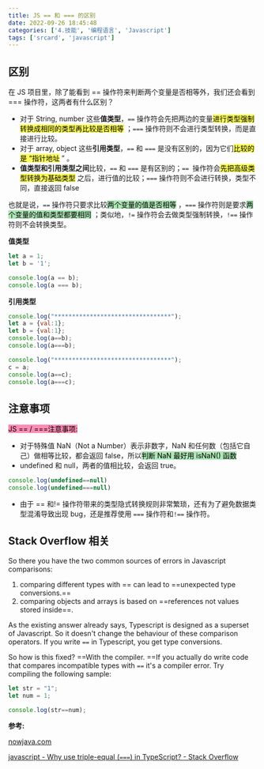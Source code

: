 ```yaml
---
title: JS == 和 === 的区别
date: 2022-09-26 18:45:48
categories: ['4.技能', '编程语言', 'Javascript']
tags: ['srcard', 'javascript']
---
```

  
  
## 区别

在 JS 项目里，除了能看到 == 操作符来判断两个变量是否相等外，我们还会看到 === 操作符，这两者有什么区别？
  
*   对于 String, number 这些**值类型**，`==` 操作符会先把两边的变量<mark style="background: #fefe00A6;">进行类型强制转换成相同的类型再比较是否相等</mark> ；`===` 操作符则不会进行类型转换，而是直接进行比较。
*   对于 array, object 这些**引用类型**，`==` 和 `===` 是没有区别的，因为它们<mark style="background: #fefe00A6;">比较的是 “指针地址</mark> ” 。
*   **值类型和引用类型之间**比较，`==` 和 `===` 是有区别的；`== `操作符会<mark style="background: #fefe00A6;">先把高级类型转换为基础类型</mark> 之后，进行值的比较；`===` 操作符则不会进行转换，类型不同，直接返回 false
   
也就是说，`==` 操作符只要求比较<mark style="background: #83d98fA6;">两个变量的值是否相等</mark> ，`===` 操作符则是要求<mark style="background: #83d98fA6;">两个变量的值和类型都要相同</mark> ；类似地，`!=` 操作符会去做类型强制转换，`!==` 操作符则不会转换类型。
   
**值类型**
```js
let a = 1;
let b = '1';

console.log(a == b);
console.log(a === b);

```
  
**引用类型**
```js
console.log("*********************************");
let a = {val:1};
let b = {val:1};
console.log(a==b);
console.log(a===b);

console.log("*********************************");
c = a;
console.log(a==c);
console.log(a===c);

```
<!--SR:!2022-10-31,22,250-->
  
  
## 注意事项

<mark style="background: #fa518dA6;">JS == / ===注意事项: </mark> 
  
- 对于特殊值 NaN（Not a Number）表示非数字，NaN 和任何数（包括它自己）做相等比较，都会返回 false，所以<mark style="background: #83d98fA6;">判断 NaN 最好用 isNaN() 函数</mark> 
- undefined 和 null，两者的值相比较，会返回 true。
```js
console.log(undefined==null)
console.log(undefined===null)

```
- 由于 \=\= 和!= 操作符带来的类型隐式转换规则非常繁琐，还有为了避免数据类型混淆导致出现 bug，还是推荐使用 `===` 操作符和`!==` 操作符。
<!--SR:!2022-11-05,27,250-->
  
  
## Stack Overflow 相关

So there you have the two common sources of errors in Javascript comparisons:
1.  comparing different types with \=\= can lead to ==unexpected type conversions.==
2.  comparing objects and arrays is based on ==references not values stored inside==.
   
As the existing answer already says, Typescript is designed as a superset of Javascript. So it doesn't change the behaviour of these comparison operators. If you write `==` in Typescript, you get type conversions.
   
So how is this fixed? ==With the compiler. ==If you actually do write code that compares incompatible types with `==` it's a compiler error. Try compiling the following sample:   
```ts
let str = "1";
let num = 1;

console.log(str==num);
```
<!--SR:!2022-11-02,24,250!2022-11-03,25,250!2022-11-06,28,250-->

**参考:**

 [nowjava.com](https://nowjava.com/article/44330)
 
 [javascript - Why use triple-equal (`===`) in TypeScript? - Stack Overflow](https://stackoverflow.com/questions/57125700/why-use-triple-equal-in-typescript)